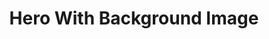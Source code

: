 ---
title: Hero With Background Image
component: "heros"
seo:
  page_title:
  meta_description:
  featured_image: /uploads/featured-image.jpg
  featured_image_alt:
hero:
  heading:
  body:
  hero_image:
    image: /uploads/featured-image.jpg
    image_alt:
html_example:
  - |
    <div class="hero hero--background-image">
      <div class="hero__image">
        <picture>
          <source sizes="100vw" srcset="" type="image/avif">

          <source sizes="100vw" srcset="" type="image/webp">

          <source sizes="100vw" srcset="" type="image/jpg">

          <img src="https://source.unsplash.com/random/1800x600?space" alt="" width="1800" height="600">
        </picture>
      </div>
      <div class="hero__content">
        <div class="wrapper-sm text-color-white text-align-center flow">
          <h1 id="hero-heading">Hero Heading</h1>
          <div class="flow">Lorem ipsum dolor sit amet, consectetur adipiscing elit, sed do eiusmod tempor incididunt ut labore et dolore magna aliqua.</div>
          <a class="btn btn--primary" href="/contact/">Contact Us</a>
        </div>
      </div>
    </div>
css_example:
  - |
---